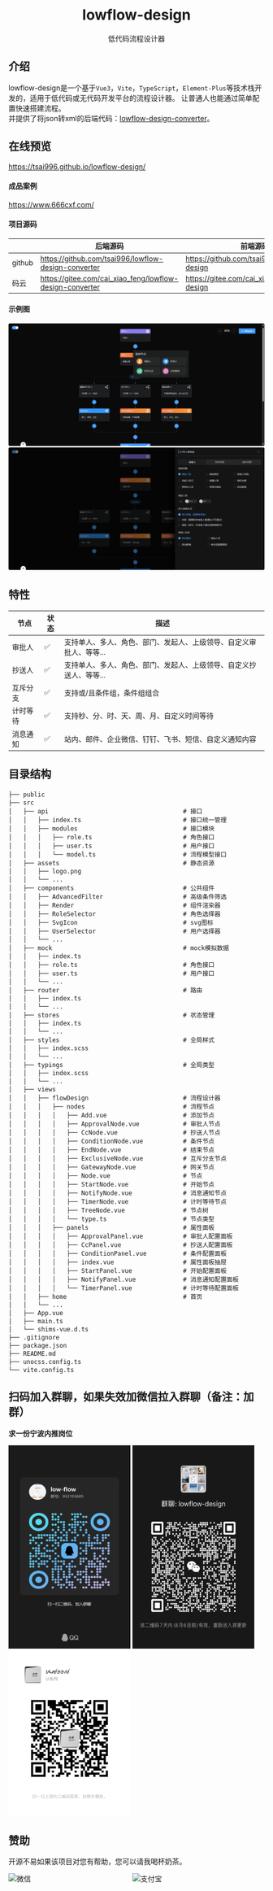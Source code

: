 <div align="center">
    <h1>lowflow-design</h1>
    <p>低代码流程设计器</p>
</div>

## 介绍

lowflow-design是一个基于`Vue3`，`Vite`，`TypeScript`，`Element-Plus`等技术栈开发的，适用于低代码或无代码开发平台的流程设计器。
让普通人也能通过简单配置快速搭建流程。 <br />
并提供了将json转xml的后端代码：[lowflow-design-converter](https://gitee.com/cai_xiao_feng/lowflow-design-converter)。

## 在线预览

https://tsai996.github.io/lowflow-design/

#### 成品案例

https://www.666cxf.com/

#### 项目源码

|        | 后端源码                                                     | 前端源码                                           |
|--------|----------------------------------------------------------|------------------------------------------------|
| github | https://github.com/tsai996/lowflow-design-converter      | https://github.com/tsai996/lowflow-design      |
| 码云     | https://gitee.com/cai_xiao_feng/lowflow-design-converter | https://gitee.com/cai_xiao_feng/lowflow-design |

#### 示例图

<p>
    <img alt="节点项" src="public/flow.png" style="display: inline-block"/>
    <img alt="属性面板" src="public/penal.png" style="display: inline-block"/>
</p>

## 特性

| 节点   | 状态 | 描述                                  |
|------|----|-------------------------------------|
| 审批人  | ✅  | 支持单人、多人、角色、部门、发起人、上级领导、自定义审批人、等等... |
| 抄送人  | ✅  | 支持单人、多人、角色、部门、发起人、上级领导、自定义抄送人、等等... |
| 互斥分支 | ✅  | 支持或/且条件组，条件组组合                      |
| 计时等待 | ✅  | 支持秒、分、时、天、周、月、自定义时间等待               |
| 消息通知 | ✅  | 站内、邮件、企业微信、钉钉、飞书、短信、自定义通知内容         |

## 目录结构
~~~
├── public
├── src
│   ├── api                                     # 接口
│   │   ├── index.ts                            # 接口统一管理
│   │   ├── modules                             # 接口模块
│   │   │   ├── role.ts                         # 角色接口
│   │   │   ├── user.ts                         # 用户接口
│   │   │   └── model.ts                        # 流程模型接口
│   ├── assets                                  # 静态资源
│   │   ├── logo.png
│   │   └── ...
│   ├── components                              # 公共组件
│   │   ├── AdvancedFilter                      # 高级条件筛选
│   │   ├── Render                              # 组件渲染器
│   │   ├── RoleSelector                        # 角色选择器
│   │   ├── SvgIcon                             # svg图标
│   │   ├── UserSelector                        # 用户选择器
│   │   └── ...
│   ├── mock                                    # mock模拟数据
│   │   ├── index.ts
│   │   ├── role.ts                             # 角色接口
│   │   ├── user.ts                             # 用户接口
│   │   └── ...
│   ├── router                                  # 路由
│   │   ├── index.ts
│   │   └── ...
│   ├── stores                                  # 状态管理
│   │   ├── index.ts
│   │   └── ...
│   ├── styles                                  # 全局样式
│   │   ├── index.scss
│   │   └── ...
│   ├── typings                                 # 全局类型
│   │   ├── index.scss
│   │   └── ...
│   ├── views     
│   │   ├── flowDesign                          # 流程设计器     
│   │   │   ├── nodes                           # 流程节点  
│   │   │   │   ├── Add.vue                     # 添加节点
│   │   │   │   ├── ApprovalNode.vue            # 审批人节点
│   │   │   │   ├── CcNode.vue                  # 抄送人节点
│   │   │   │   ├── ConditionNode.vue           # 条件节点
│   │   │   │   ├── EndNode.vue                 # 结束节点
│   │   │   │   ├── ExclusiveNode.vue           # 互斥分支节点
│   │   │   │   ├── GatewayNode.vue             # 网关节点
│   │   │   │   ├── Node.vue                    # 节点
│   │   │   │   ├── StartNode.vue               # 开始节点
│   │   │   │   ├── NotifyNode.vue              # 消息通知节点
│   │   │   │   ├── TimerNode.vue               # 计时等待节点
│   │   │   │   ├── TreeNode.vue                # 节点树
│   │   │   │   └── type.ts                     # 节点类型
│   │   │   ├── panels                          # 属性面板  
│   │   │   │   ├── ApprovalPanel.vue           # 审批人配置面板
│   │   │   │   ├── CcPanel.vue                 # 抄送人配置面板
│   │   │   │   ├── ConditionPanel.vue          # 条件配置面板
│   │   │   │   ├── index.vue                   # 属性面板抽屉
│   │   │   │   ├── StartPanel.vue              # 开始配置面板
│   │   │   │   ├── NotifyPanel.vue             # 消息通知配置面板
│   │   │   │   └── TimerPanel.vue              # 计时等待配置面板
│   │   ├── home                                # 首页
│   │   └── ...
│   ├── App.vue
│   ├── main.ts
│   └── shims-vue.d.ts
├── .gitignore
├── package.json
├── README.md
├── unocss.config.ts
└── vite.config.ts
~~~


## 扫码加入群聊，如果失效加微信拉入群聊（备注：加群）
**求一份宁波内推岗位**
<p>
    <img alt="QQ群" src="public/qq_qun.jpg" width="240" height="400" style="display: inline-block"/>
    <img alt="微信群" src="public/wx_qun.jpg" width="240" height="400" style="display: inline-block"/>
    <img alt="微信" src="public/wx.jpg" width="240" style="display: inline-block"/>
</p>

## 赞助

开源不易如果该项目对您有帮助，您可以请我喝杯奶茶。
<p>
    <img alt="微信" src="public/wxpay.png" height="240" width="240" style="display: inline-block"/>
    <img alt="支付宝" src="public/alipay.png" height="240" width="240" style="display: inline-block"/>
</p>

## 推荐

大家在使用本项目时，推荐结合贺波老师的书[《深入Activiti流程引擎：核心原理与高阶实战》](https://item.jd.com/13928958.html)
，这本书对系统学习和深入掌握Activiti/Flowable的用法非常有帮助。
![book.png](public%2Fbook.png)
